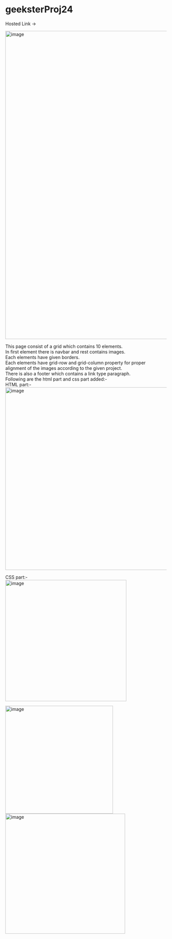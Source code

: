 # geeksterProj24

Hosted Link ->

<img width="960" alt="image" src="https://github.com/Aadarsh-Raj/geeksterProj24/assets/74525154/d42b6962-d6cd-413f-8ca7-48b8e6574b8a">
<br>


This page consist of a grid which contains 10 elements. <br>
In first element there is navbar and rest contains images. <br>
Each elements have given borders.<br>
Each elements have grid-row and grid-column property for proper alignment of the images according to the given project. <br>
There is also a footer which contains a link type paragraph. <br>
Following are the html part and css part added:- <br>
HTML part:- <br>
<img width="569" alt="image" src="https://github.com/Aadarsh-Raj/geeksterProj24/assets/74525154/defd6a58-15b2-435d-b3e3-eab09a5de795">
<br>

CSS part:- <br>
<img width="378" alt="image" src="https://github.com/Aadarsh-Raj/geeksterProj24/assets/74525154/012f1713-9b72-4fd0-b2e9-19ec6f094c68">
<br>


<img width="336" alt="image" src="https://github.com/Aadarsh-Raj/geeksterProj24/assets/74525154/08484ce9-ce46-41fc-9674-0bdd817625b2">
<br>


<img width="374" alt="image" src="https://github.com/Aadarsh-Raj/geeksterProj24/assets/74525154/14778f0e-9b9d-4032-b2dc-1f910cb08d36">
